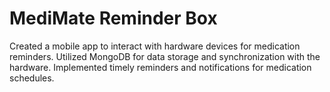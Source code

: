 # MediMate Reminder Box

Created a mobile app to interact with hardware devices for medication reminders.
Utilized MongoDB for data storage and synchronization with the hardware.
Implemented timely reminders and notifications for medication schedules.


